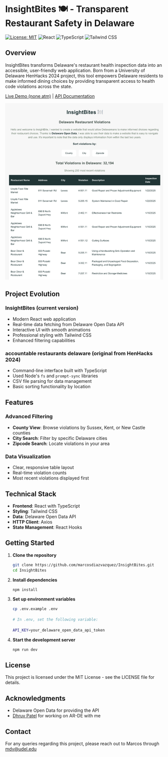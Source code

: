 # InsightBites 🍽️ - Transparent Restaurant Safety in Delaware

[![License: MIT](https://img.shields.io/badge/License-MIT-yellow.svg)](https://opensource.org/licenses/MIT)
![React](https://img.shields.io/badge/React-20232A?style=flat&logo=react&logoColor=61DAFB)
![TypeScript](https://img.shields.io/badge/TypeScript-007ACC?style=flat&logo=typescript&logoColor=white)
![Tailwind CSS](https://img.shields.io/badge/Tailwind_CSS-38B2AC?style=flat&logo=tailwind-css&logoColor=white)

## Overview

InsightBites transforms Delaware's restaurant health inspection data into an accessible, user-friendly web application. Born from a University of Delaware HenHacks 2024 project, this tool empowers Delaware residents to make informed dining choices by providing transparent access to health code violations across the state.

[Live Demo (none atm)](#) | [API Documentation](https://data.delaware.gov/Health/Restaurant-Inspection-Violations/384s-wygj/about_data)

![InsightBites Screenshot](./assets/InsightBites.png)

## Project Evolution

### InsightBites (current version)
- Modern React web application
- Real-time data fetching from Delaware Open Data API
- Interactive UI with smooth animations
- Professional styling with Tailwind CSS
- Enhanced filtering capabilities

### accountable restaurants delaware (original from HenHacks 2024)
- Command-line interface built with TypeScript
- Used Node's `fs` and `prompt-sync` libraries
- CSV file parsing for data management
- Basic sorting functionality by location

## Features

### Advanced Filtering
- **County View**: Browse violations by Sussex, Kent, or New Castle counties
- **City Search**: Filter by specific Delaware cities
- **Zipcode Search**: Locate violations in your area

### Data Visualization
- Clear, responsive table layout
- Real-time violation counts
- Most recent violations displayed first

## Technical Stack

- **Frontend**: React with TypeScript
- **Styling**: Tailwind CSS
- **Data**: Delaware Open Data API
- **HTTP Client**: Axios
- **State Management**: React Hooks

## Getting Started

1. **Clone the repository**
   ```bash
   git clone https://github.com/marcosdiazvazquez/InsightBites.git
   cd InsightBites
   ```
2. **Install dependencies**
    ```bash
    npm install
    ```
3. **Set up environment variables**
    ```bash
    cp .env.example .env

    # In .env, set the following variable:
    
    API_KEY=your_delaware_open_data_api_token
    ```
4. **Start the development server**
    ```bash
    npm run dev
    ```

## License
This project is licensed under the MIT License - see the LICENSE file for details.

## Acknowledgments

- Delaware Open Data for providing the API
- [Dhruv Patel](https://github.com/rkdhruv) for working on AR-DE with me

## Contact
For any queries regarding this project, please reach out to Marcos through mdv@udel.edu
